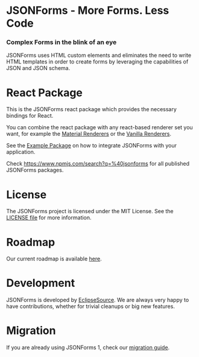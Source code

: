# JSONForms - More Forms. Less Code
### Complex Forms in the blink of an eye

JSONForms uses HTML custom elements and eliminates the need to write HTML templates in order to create forms by leveraging the capabilities of JSON and JSON schema.

# React Package
This is the JSONForms react package which provides the necessary bindings for React.

You can combine the react package with any react-based renderer set you want, for example the [Material Renderers](https://www.npmjs.com/package/@jsonforms/material-renderers) or the [Vanilla Renderers](https://www.npmjs.com/package/@jsonforms/vanilla-renderers).

See the [Example Package](https://www.npmjs.com/package/@jsonforms/examples) on how to integrate JSONForms with your application.

Check https://www.npmjs.com/search?q=%40jsonforms for all published JSONForms packages.

# License
The JSONForms project is licensed under the MIT License. See the [LICENSE file](https://github.com/eclipsesource/jsonforms/blob/master/LICENSE) for more information.

# Roadmap
Our current roadmap is available [here](https://github.com/eclipsesource/jsonforms/blob/master/ROADMAP.md).

# Development
JSONForms is developed by [EclipseSource](https://eclipsesource.com).
We are always very happy to have contributions, whether for trivial cleanups or big new features.

# Migration
If you are already using JSONForms 1, check our [migration guide](https://github.com/eclipsesource/jsonforms/blob/master/MIGRATION.md).